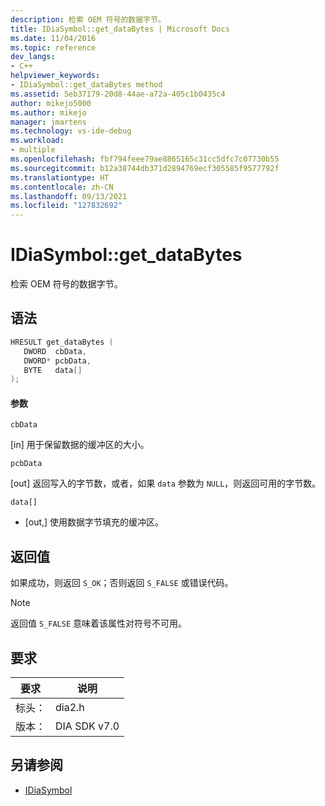 ```yaml
---
description: 检索 OEM 符号的数据字节。
title: IDiaSymbol::get_dataBytes | Microsoft Docs
ms.date: 11/04/2016
ms.topic: reference
dev_langs:
- C++
helpviewer_keywords:
- IDiaSymbol::get_dataBytes method
ms.assetid: 5eb37179-20d8-44ae-a72a-405c1b0435c4
author: mikejo5000
ms.author: mikejo
manager: jmartens
ms.technology: vs-ide-debug
ms.workload:
- multiple
ms.openlocfilehash: fbf794feee79ae8865165c31cc5dfc7c07730b55
ms.sourcegitcommit: b12a38744db371d2894769ecf305585f9577792f
ms.translationtype: HT
ms.contentlocale: zh-CN
ms.lasthandoff: 09/13/2021
ms.locfileid: "127832692"
---
```

# <a name="idiasymbolget_databytes"></a>IDiaSymbol::get_dataBytes
检索 OEM 符号的数据字节。

## <a name="syntax"></a>语法

```C++
HRESULT get_dataBytes ( 
   DWORD  cbData,
   DWORD* pcbData,
   BYTE   data[]
);
```

#### <a name="parameters"></a>参数
 `cbData`

[in] 用于保留数据的缓冲区的大小。

 `pcbData`

[out] 返回写入的字节数，或者，如果 `data` 参数为 `NULL`，则返回可用的字节数。

 `data[]`
- [out,] 使用数据字节填充的缓冲区。

## <a name="return-value"></a>返回值
 如果成功，则返回 `S_OK`；否则返回 `S_FALSE` 或错误代码。

> [!NOTE]
> 返回值 `S_FALSE` 意味着该属性对符号不可用。

## <a name="requirements"></a>要求

|要求|说明|
|-----------------|-----------------|
|标头：|dia2.h|
|版本：|DIA SDK v7.0|

## <a name="see-also"></a>另请参阅
- [IDiaSymbol](../../debugger/debug-interface-access/idiasymbol.md)
